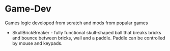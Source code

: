 # Game-Dev
Games logic developed from scratch and mods from popular games
- SkullBrickBreaker - fully functional skull-shaped ball that breaks bricks and bounce between bricks, wall and a paddle. Paddle can be controlled by mouse and keypads. 
